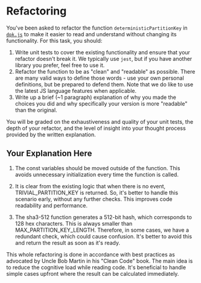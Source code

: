 # Refactoring

You've been asked to refactor the function `deterministicPartitionKey` in [`dpk.js`](dpk.js) to make it easier to read and understand without changing its functionality. For this task, you should:

1. Write unit tests to cover the existing functionality and ensure that your refactor doesn't break it. We typically use `jest`, but if you have another library you prefer, feel free to use it.
2. Refactor the function to be as "clean" and "readable" as possible. There are many valid ways to define those words - use your own personal definitions, but be prepared to defend them. Note that we do like to use the latest JS language features when applicable.
3. Write up a brief (~1 paragraph) explanation of why you made the choices you did and why specifically your version is more "readable" than the original.

You will be graded on the exhaustiveness and quality of your unit tests, the depth of your refactor, and the level of insight into your thought process provided by the written explanation.

## Your Explanation Here

1. The const variables should be moved outside of the function.
This avoids unnecessary initialization every time the function is called.

2. It is clear from the existing logic that when there is no event, TRIVIAL_PARTITION_KEY is returned.
So, it's better to handle this scenario early, without any further checks.
This improves code readability and performance.

3. The sha3-512 function generates a 512-bit hash, which corresponds to 128 hex characters.
This is always smaller than MAX_PARTITION_KEY_LENGTH.
Therefore, in some cases, we have a redundant check, which could cause confusion.
It's better to avoid this and return the result as soon as it's ready.

This whole refactoring is done in accordance with best practices as advocated by Uncle Bob Martin in his "Clean Code" book.
The main idea is to reduce the cognitive load while reading code.
It's beneficial to handle simple cases upfront where the result can be calculated immediately.
